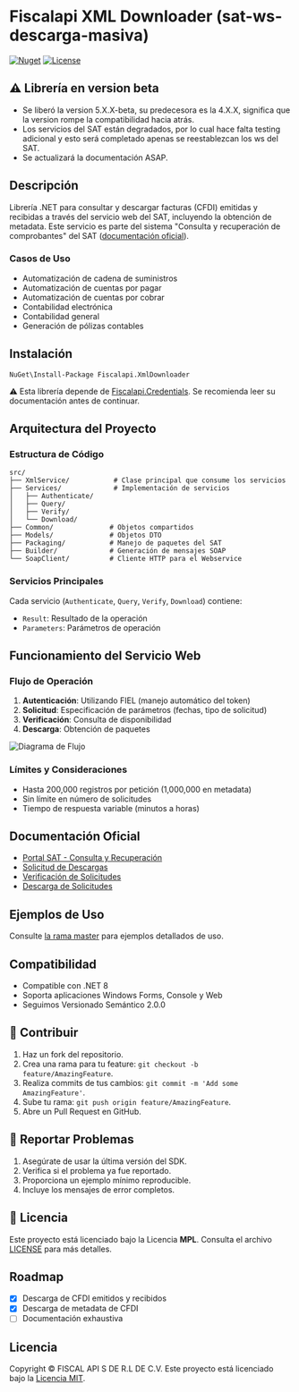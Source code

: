 # Fiscalapi XML Downloader (sat-ws-descarga-masiva)

[![Nuget](https://img.shields.io/nuget/v/Fiscalapi.XmlDownloader)](https://www.nuget.org/packages/Fiscalapi.XmlDownloader)
[![License](https://img.shields.io/github/license/FiscalAPI/xml-downloader)](https://github.com/FiscalAPI/xml-downloader/blob/main/LICENSE.txt) 

## ⚠️ **Librería en version beta**

- Se liberó la version 5.X.X-beta, su predecesora es la 4.X.X, significa que la version rompe la compatibilidad hacia atrás.
- Los servicios del SAT están degradados, por lo cual hace falta testing adicional y esto será completado apenas se reestablezcan los ws del SAT.
- Se actualizará la documentación ASAP.


## Descripción
Librería .NET para consultar y descargar facturas (CFDI) emitidas y recibidas a través del servicio web del SAT, incluyendo la obtención de metadata. Este servicio es parte del sistema "Consulta y recuperación de comprobantes" del SAT ([documentación oficial](https://www.sat.gob.mx/consultas/42968/consulta-y-recuperacion-de-comprobantes-(nuevo))).

### Casos de Uso

- Automatización de cadena de suministros
- Automatización de cuentas por pagar
- Automatización de cuentas por cobrar
- Contabilidad electrónica
- Contabilidad general
- Generación de pólizas contables

## Instalación

```shell
NuGet\Install-Package Fiscalapi.XmlDownloader
```

:warning: Esta librería depende de [Fiscalapi.Credentials](https://github.com/FiscalAPI/fiscalapi-credentials-net). Se recomienda leer su documentación antes de continuar. 

## Arquitectura del Proyecto

### Estructura de Código

```
src/
├── XmlService/           # Clase principal que consume los servicios
├── Services/             # Implementación de servicios
│   ├── Authenticate/    
│   ├── Query/           
│   ├── Verify/          
│   └── Download/        
├── Common/              # Objetos compartidos
├── Models/              # Objetos DTO
├── Packaging/           # Manejo de paquetes del SAT
├── Builder/             # Generación de mensajes SOAP
└── SoapClient/          # Cliente HTTP para el Webservice
```

### Servicios Principales

Cada servicio (`Authenticate`, `Query`, `Verify`, `Download`) contiene:
- `Result`: Resultado de la operación
- `Parameters`: Parámetros de operación

## Funcionamiento del Servicio Web

### Flujo de Operación

1. **Autenticación**: Utilizando FIEL (manejo automático del token)
2. **Solicitud**: Especificación de parámetros (fechas, tipo de solicitud)
3. **Verificación**: Consulta de disponibilidad
4. **Descarga**: Obtención de paquetes

![Diagrama de Flujo](https://user-images.githubusercontent.com/28969854/167732245-23c30b94-3feb-4d89-bee6-2b0f591203cf.svg)

### Límites y Consideraciones

- Hasta 200,000 registros por petición (1,000,000 en metadata)
- Sin límite en número de solicitudes
- Tiempo de respuesta variable (minutos a horas)

## Documentación Oficial

- [Portal SAT - Consulta y Recuperación](https://www.sat.gob.mx/consultas/42968/consulta-y-recuperacion-de-comprobantes-(nuevo))
- [Solicitud de Descargas](https://www.sat.gob.mx/cs/Satellite?blobcol=urldata&blobkey=id&blobtable=MungoBlobs&blobwhere=1579314716402&ssbinary=true)
- [Verificación de Solicitudes](https://www.sat.gob.mx/cs/Satellite?blobcol=urldata&blobkey=id&blobtable=MungoBlobs&blobwhere=1579314716409&ssbinary=true)
- [Descarga de Solicitudes](https://www.sat.gob.mx/cs/Satellite?blobcol=urldata&blobkey=id&blobtable=MungoBlobs&blobwhere=1579314716395&ssbinary=true)

## Ejemplos de Uso

Consulte [la rama master](https://github.com/FiscalAPI/xml-downloader/tree/master) para ejemplos detallados de uso.

## Compatibilidad

- Compatible con .NET 8
- Soporta aplicaciones Windows Forms, Console y Web
- Seguimos Versionado Semántico 2.0.0


## 🤝 Contribuir

1. Haz un fork del repositorio.  
2. Crea una rama para tu feature: `git checkout -b feature/AmazingFeature`.  
3. Realiza commits de tus cambios: `git commit -m 'Add some AmazingFeature'`.  
4. Sube tu rama: `git push origin feature/AmazingFeature`.  
5. Abre un Pull Request en GitHub.


## 🐛 Reportar Problemas

1. Asegúrate de usar la última versión del SDK.  
2. Verifica si el problema ya fue reportado.  
3. Proporciona un ejemplo mínimo reproducible.  
4. Incluye los mensajes de error completos.


## 📄 Licencia

Este proyecto está licenciado bajo la Licencia **MPL**. Consulta el archivo [LICENSE](LICENSE.txt) para más detalles.

## Roadmap

- [x] Descarga de CFDI emitidos y recibidos
- [x] Descarga de metadata de CFDI
- [ ] Documentación exhaustiva

## Licencia

Copyright © FISCAL API S DE R.L DE C.V. Este proyecto está licenciado bajo la [Licencia MIT](LICENSE).
